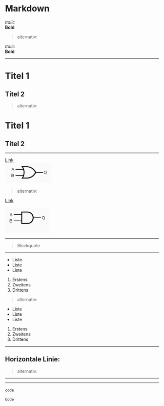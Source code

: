 
# Markdown 
*Italic*  
**Bold**  

> alternativ:  

_Italic_  
__Bold__

---

# Titel 1
## Titel 2  
  
> alternativ:  

Titel 1
=======
Titel 2
-------

---

[Link](https://www.youtube.com/watch?v=dQw4w9WgXcQ)  
![Bild](images/or.png)  

> alternativ:  

[Link][1]  

[1]: https://www.youtube.com/watch?v=dQw4w9WgXcQ

![Bild][2]

[2]: images/and.png
---
> Blockquote
---

* Liste
* Liste
* Liste  

1. Erstens
2. Zweitens
3. Drittens  

> alternativ:

- Liste
- Liste
- Liste

1) Erstens
2) Zweitens
3) Drittens

---

Horizontale Linie:  
---

>alternativ:

***
---
`code`

```
Code
```
